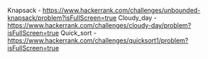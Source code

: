 Knapsack - https://www.hackerrank.com/challenges/unbounded-knapsack/problem?isFullScreen=true
Cloudy_day - https://www.hackerrank.com/challenges/cloudy-day/problem?isFullScreen=true
Quick_sort - https://www.hackerrank.com/challenges/quicksort1/problem?isFullScreen=true

